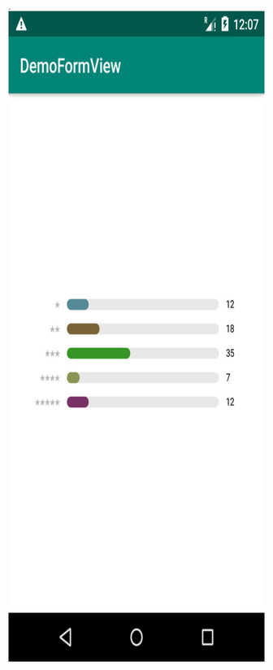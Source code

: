 .<img src="https://github.com/ZTMIDGO/DemoFormView/blob/master/images/Screenshot_1561766827.png" width="720" height="1280" />
